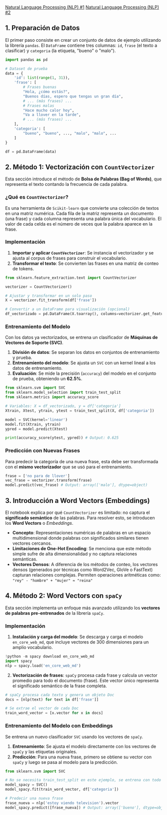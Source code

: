 [Natural Language Processing (NLP) #1](https://www.youtube.com/watch?v=Tg1MjMIVArc&t=97s)
[Natural Language Processing (NLP) #2](https://www.youtube.com/watch?v=RkYuH_K7Fx4)


## 1\. Preparación de Datos

El primer paso consiste en crear un conjunto de datos de ejemplo utilizando la librería `pandas`. El `DataFrame` contiene tres columnas: `id`, `frase` (el texto a clasificar) y `categoria` (la etiqueta, "bueno" o "malo").

```python
import pandas as pd

# Dataset de prueba
data = {
    'id': list(range(1, 31)),
    'frase': [
        # Frases buenas
        "Hola, ¿cómo estás?",
        "Buenos días, espero que tengas un gran día",
        # ... (más frases) ...
        # Frases malas
        "Hace mucho calor hoy",
        "Va a llover en la tarde",
        # ... (más frases) ...
    ],
    'categoria': [
        "bueno", "bueno", ..., "malo", "malo", ...
    ]
}

df = pd.DataFrame(data)
```

## 2\. Método 1: Vectorización con `CountVectorizer`

Esta sección introduce el método de **Bolsa de Palabras (Bag of Words)**, que representa el texto contando la frecuencia de cada palabra.

### ¿Qué es `CountVectorizer`?

Es una herramienta de `Scikit-learn` que convierte una colección de textos en una matriz numérica. Cada fila de la matriz representa un documento (una frase) y cada columna representa una palabra única del vocabulario. El valor de cada celda es el número de veces que la palabra aparece en la frase.

### Implementación

1.  **Importar y aplicar `CountVectorizer`**: Se instancia el vectorizador y se ajusta al corpus de frases para construir el vocabulario.
2.  **Transformar el texto**: Se convierten las frases en una matriz de conteo de tokens.

<!-- end list -->

```python
from sklearn.feature_extraction.text import CountVectorizer

vectorizer = CountVectorizer()

# Ajustar y transformar en un solo paso
X = vectorizer.fit_transform(df['frase'])

# Convertir a un DataFrame para visualización (opcional)
df_vectorizado = pd.DataFrame(X.toarray(), columns=vectorizer.get_feature_names_out())
```

### Entrenamiento del Modelo

Con los datos ya vectorizados, se entrena un clasificador de **Máquinas de Vectores de Soporte (SVC)**.

1.  **División de datos**: Se separan los datos en conjuntos de entrenamiento y prueba.
2.  **Entrenamiento del modelo**: Se ajusta un `SVC` con un kernel lineal a los datos de entrenamiento.
3.  **Evaluación**: Se mide la precisión (`accuracy`) del modelo en el conjunto de prueba, obteniendo un **62.5%**.

<!-- end list -->

```python
from sklearn.svm import SVC
from sklearn.model_selection import train_test_split
from sklearn.metrics import accuracy_score

# Variables: X = df_vectorizado, y = df['categoria']
Xtrain, Xtest, ytrain, ytest = train_test_split(X, df['categoria'])

model = SVC(kernel='linear')
model.fit(Xtrain, ytrain)
ypred = model.predict(Xtest)

print(accuracy_score(ytest, ypred)) # Output: 0.625
```

### Predicción con Nuevas Frases

Para predecir la categoría de una nueva frase, esta debe ser transformada con el **mismo vectorizador** que se usó para el entrenamiento.

```python
frase = ['no para de llover']
vec_frase = vectorizer.transform(frase)
model.predict(vec_frase) # Output: array(['malo'], dtype=object)
```

## 3\. Introducción a Word Vectors (Embeddings)

El notebook explica por qué `CountVectorizer` es limitado: no captura el **significado semántico** de las palabras. Para resolver esto, se introducen los **Word Vectors** o *Embeddings*.

  - **Concepto**: Representaciones numéricas de palabras en un espacio multidimensional donde palabras con significados similares tienen vectores cercanos.
  - **Limitaciones de One-Hot Encoding**: Se menciona que este método simple sufre de alta dimensionalidad y no captura relaciones semánticas.
  - **Vectores Densos**: A diferencia de los métodos de conteo, los vectores densos (generados por técnicas como Word2Vec, GloVe o FastText) capturan relaciones complejas. Permiten operaciones aritméticas como:
    `"rey" - "hombre" + "mujer" ≈ "reina"`

## 4\. Método 2: Word Vectors con `spaCy`

Esta sección implementa un enfoque más avanzado utilizando los **vectores de palabras pre-entrenados** de la librería `spaCy`.

### Implementación

1.  **Instalación y carga del modelo**: Se descarga y carga el modelo `en_core_web_md`, que incluye vectores de 300 dimensiones para un amplio vocabulario.

<!-- end list -->

```python
!python -m spacy download en_core_web_md
import spacy
nlp = spacy.load('en_core_web_md')
```

2.  **Vectorización de frases**: `spaCy` procesa cada frase y calcula un vector promedio para todo el documento (frase). Este vector único representa el significado semántico de la frase completa.

<!-- end list -->

```python
# spaCy procesa cada texto y genera un objeto Doc
docs = [nlp(text) for text in df['frase']]

# Se extrae el vector de cada Doc
train_word_vector = [x.vector for x in docs]
```

### Entrenamiento del Modelo con Embeddings

Se entrena un nuevo clasificador `SVC` usando los vectores de `spaCy`.

1.  **Entrenamiento**: Se ajusta el modelo directamente con los vectores de `spaCy` y las etiquetas originales.
2.  **Predicción**: Para una nueva frase, primero se obtiene su vector con `spaCy` y luego se pasa al modelo para la predicción.

<!-- end list -->

```python
from sklearn.svm import SVC

# No se necesita train_test_split en este ejemplo, se entrena con todo el dataset
model_spacy = SVC()
model_spacy.fit(train_word_vector, df['categoria'])

# Predecir una nueva frase
frase_nueva = nlp('estoy viendo television').vector
model_spacy.predict([frase_nueva]) # Output: array(['bueno'], dtype=object)
```
